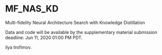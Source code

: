 # MF_NAS_KD
Multi-fidelity Neural Architecture Search with Knowledge Distillation

Data and code will be available by the supplementary material submission deadline: Jun 11, 2020 01:00 PM PDT.

ilya trofimov.
